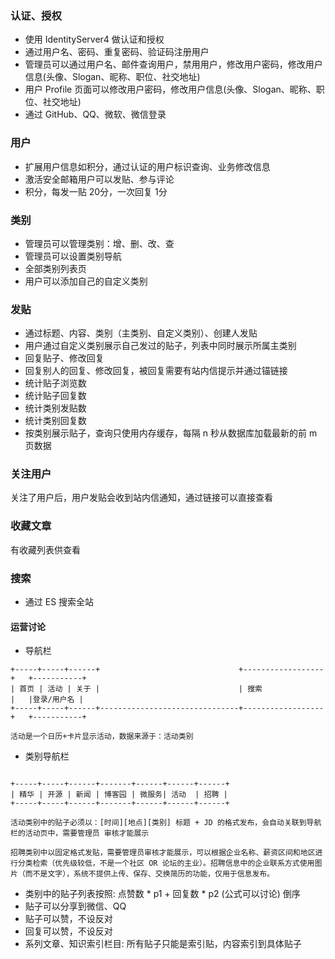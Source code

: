 ### 认证、授权

+ 使用 IdentityServer4 做认证和授权
+ 通过用户名、密码、重复密码、验证码注册用户
+ 管理员可以通过用户名、邮件查询用户，禁用用户，修改用户密码，修改用户信息(头像、Slogan、昵称、职位、社交地址)
+ 用户 Profile 页面可以修改用户密码，修改用户信息(头像、Slogan、昵称、职位、社交地址)
+ 通过 GitHub、QQ、微软、微信登录

### 用户

+ 扩展用户信息如积分，通过认证的用户标识查询、业务修改信息
+ 激活安全邮箱用户可以发贴、参与评论
+ 积分，每发一贴 20分，一次回复 1分

### 类别

+ 管理员可以管理类别：增、删、改、查
+ 管理员可以设置类别导航
+ 全部类别列表页
+ 用户可以添加自己的自定义类别

### 发贴

+ 通过标题、内容、类别（主类别、自定义类别）、创建人发贴
+ 用户通过自定义类别展示自己发过的贴子，列表中同时展示所属主类别
+ 回复贴子、修改回复
+ 回复别人的回复、修改回复，被回复需要有站内信提示并通过锚链接
+ 统计贴子浏览数
+ 统计贴子回复数
+ 统计类别发贴数
+ 统计类别回复数
+ 按类别展示贴子，查询只使用内存缓存，每隔 n 秒从数据库加载最新的前 m 页数据

### 关注用户

关注了用户后，用户发贴会收到站内信通知，通过链接可以直接查看

### 收藏文章

有收藏列表供查看

### 搜索

+ 通过 ES 搜索全站

#### 运营讨论

+ 导航栏

```
+-----+-----+------+                               +------------------+   +-----------+
| 首页 | 活动 | 关于 |                               | 搜索              |   |登录/用户名 |
+-----+-----+------+-------------------------------+------------------+   +-----------+

活动是一个日历+卡片显示活动，数据来源于：活动类别

```

+ 类别导航栏

```

+-----+-----+------+-------+------+------+------+
| 精华 | 开源 | 新闻 | 博客园 | 微服务| 活动  | 招聘 |
+-----+-----+------+-------+------+------+------+

活动类别中的贴子必须以：[时间][地点][类别] 标题 + JD 的格式发布，会自动关联到导航栏的活动页中，需要管理员 审核才能展示

招聘类别中以固定格式发贴，需要管理员审核才能展示，可以根据企业名称、薪资区间和地区进行分类检索（优先级较低，不是一个社区 OR 论坛的主业）。招聘信息中的企业联系方式使用图片（而不是文字），系统不提供上传、保存、交换简历的功能，仅用于信息发布。

```
+ 类别中的贴子列表按照: 点赞数 * p1 + 回复数 * p2 (公式可以讨论) 倒序
+ 贴子可以分享到微信、QQ
+ 贴子可以赞，不设反对
+ 回复可以赞，不设反对
+ 系列文章、知识索引栏目: 所有贴子只能是索引贴，内容索引到具体贴子






